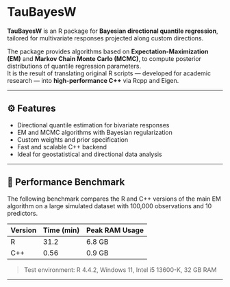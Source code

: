 # TauBayesW

**TauBayesW** is an R package for **Bayesian directional quantile regression**, tailored for multivariate responses projected along custom directions.

The package provides algorithms based on **Expectation-Maximization (EM)** and **Markov Chain Monte Carlo (MCMC)**, to compute posterior distributions of quantile regression parameters.  
It is the result of translating original R scripts — developed for academic research — into **high-performance C++** via Rcpp and Eigen.

---

## ⚙️ Features

- Directional quantile estimation for bivariate responses  
- EM and MCMC algorithms with Bayesian regularization  
- Custom weights and prior specification  
- Fast and scalable C++ backend  
- Ideal for geostatistical and directional data analysis  

---

## 🚀 Performance Benchmark

The following benchmark compares the R and C++ versions of the main EM algorithm on a large simulated dataset with 100,000 observations and 10 predictors.

| Version | Time (min) | Peak RAM Usage |
|---------|------------|----------------|
| R       | 31.2       | 6.8 GB         |
| C++     | 0.56       | 0.9 GB         |

> Test environment: R 4.4.2, Windows 11, Intel i5 13600-K, 32 GB RAM

---
